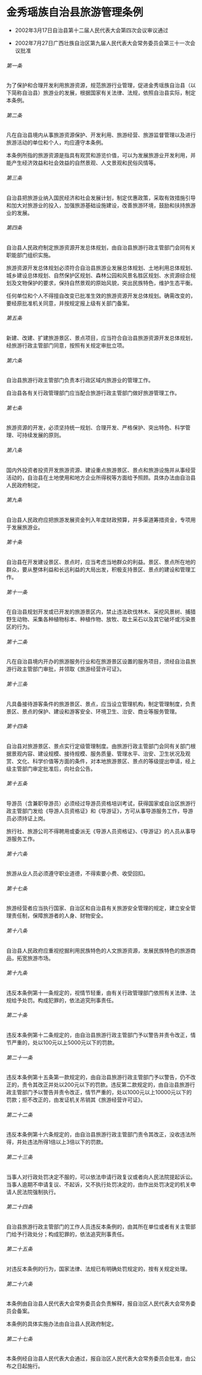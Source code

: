 # 金秀瑶族自治县旅游管理条例

- 2002年3月17日自治县第十二届人民代表大会第四次会议审议通过

- 2002年7月27日广西壮族自治区第九届人民代表大会常务委员会第三十一次会议批准

<!-- INFO END -->

###### 第一条

为了保护和合理开发利用旅游资源，规范旅游行业管理，促进金秀瑶族自治县（以下简称自治县）旅游业的发展，根据国家有关法律、法规，依照自治县实际，制定本条例。

###### 第二条

凡在自治县境内从事旅游资源保护、开发利用、旅游经营、旅游监督管理以及进行旅游活动的单位和个人，均应遵守本条例。

本条例所指的旅游资源是指具有观赏和游览价值，可以为发展旅游业开发利用，并能产生经济效益和社会效益的自然景观、人文景观和民俗风情等。

###### 第三条

自治县把旅游业纳入国民经济和社会发展计划，制定优惠政策，采取有效措施引导和加大对旅游业的投入，加强旅游基础设施建设，改善旅游环境，鼓励和扶持旅游业的发展。

###### 第四条

自治县人民政府制定旅游资源开发总体规划，由自治县旅游行政主管部门会同有关职能部门组织实施。

旅游资源开发总体规划必须符合自治县旅游业发展总体规划、土地利用总体规划、城乡建设总体规划、自然保护区规划、森林公园和风景名胜区规划、水资源综合规划及文物保护的要求，保持自然景观的原始风貌，突出民族特色，维护生态平衡。

任何单位和个人不得擅自改变已批准生效的旅游资源开发总体规划。确需改变的，要经原批准机关同意，并按规定报上级有关部门备案。

###### 第五条

新建、改建、扩建旅游景区、景点项目，应当符合自治县旅游资源开发总体规划，经旅游行政主管部门同意，按照有关规定审批立项。

###### 第六条

自治县旅游行政主管部门负责本行政区域内旅游业的管理工作。

自治县各有关行政管理部门应当配合旅游行政主管部门做好旅游管理工作。

###### 第七条

旅游资源的开发，必须坚持统一规划、合理开发、严格保护、突出特色、科学管理、可持续发展的原则。

###### 第八条

国内外投资者投资开发旅游资源、建设重点旅游景区、景点和旅游设施并从事经营活动的，自治县在土地使用和地方企业所得税等方面给予照顾。具体办法由自治县人民政府制定。

###### 第九条

自治县人民政府应把旅游发展资金列入年度财政预算，并多渠道筹措资金，专项用于发展旅游业。

###### 第十条

自治县在开发建设景区、景点时，应当考虑当地群众的利益。景区、景点所在地的群众，要从整体利益和长远利益的大局出发，积极支持景区、景点的建设和管理工作。

###### 第十一条

在自治县规划开发或已开发的旅游景区内，禁止违法砍伐林木、采挖风景树、捕猎野生动物、采集各种植物标本、种植作物、放牧、取土采石以及其它破坏或污染景区的行为。

###### 第十二条

凡在自治县境内开办的旅游服务行业和在旅游景区设置的服务项目，须经自治县旅游行政主管部门审批，并领取《旅游经营许可证》。

###### 第十三条

凡具备接待游客条件的旅游景区、景点，应当设立管理机构，制定管理制度，负责景区、景点的保护、建设和游客安全、环境卫生、治安、商业等服务管理。

###### 第十四条

自治县对旅游景区、景点实行定级管理制度。由旅游行政主管部门会同有关部门根据景观内容、建设规模、接待规模、服务质量、管理水平、治安、卫生状况及观赏、文化、科学价值等方面的条件，对本地旅游景区、景点的等级提出申请，经上级主管部门审定批准后，向社会公告。

###### 第十五条

导游员（含兼职导游员）必须经过导游员资格培训考试，获得国家或自治区旅游行政主管部门发给《导游人员资格证》和《导游证》，方可从事导游服务工作，导游员必须持证上岗。

旅行社、旅游公司不得聘用或委派无《导游人员资格证》、《导游证》的人员从事导游服务工作。

###### 第十六条

旅游从业人员必须遵守职业道德，不得索要小费、收受回扣。

###### 第十七条

旅游经营者应当执行国家、自治区和自治县有关旅游安全管理的规定，建立安全管理责任制，保障旅游者的人身、财物安全。

###### 第十八条

自治县人民政府应重视挖掘利用民族特色的人文旅游资源，发展民族特色的旅游商品，拓宽旅游市场。

###### 第十九条

违反本条例第十一条规定的，视情节轻重，由有关行政管理部门依照有关法律、法规给予处罚。构成犯罪的，依法追究刑事责任。

###### 第二十条

违反本条例第十二条规定的，由自治县旅游行政主管部门予以警告并责令改正，情节严重的，处以100元以上5000元以下的罚款。

###### 第二十一条

违反本条例第十五条第一款规定的，由自治县旅游行政主管部门予以警告，仍不改正的，责令其改正并处以200元以下的罚款。违反第二款规定的，由自治县旅游行政主管部门予以警告并责令改正，情节严重的，处以1000元以上10000元以下的罚款；拒不改正的，由发证机关吊销其《旅游经营许可证》。

###### 第二十二条

违反本条例第十六条规定的，由自治县旅游行政主管部门责令其改正，没收违法所得，并处违法所得1倍以上3倍以下的罚款。

###### 第二十三条

当事人对行政处罚决定不服的，可以依法申请行政复议或者向人民法院提起诉讼。当事人逾期不申请复议、不起诉，又不执行处罚决定的，由作出处罚决定的机关申请人民法院强制执行。

###### 第二十四条

自治县旅游行政主管部门的工作人员违反本条例的，由其所在单位或者有关主管部门给予行政处分；构成犯罪的，依法追究刑事责任。

###### 第二十五条

对违反本条例的行为，国家法律、法规已有明确处罚规定的，按有关规定处理。

###### 第二十六条

本条例由自治县人民代表大会常务委员会负责解释，报自治区人民代表大会常务委员会备案。

本条例的具体实施办法由自治县人民政府制定。

###### 第二十七条

本条例经自治县人民代表大会通过，报自治区人民代表大会常务委员会批准，由公布之日起施行。
